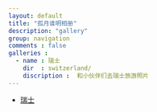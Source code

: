 ```yaml
---
layout: default
title: "孤月谁明相册"
description: "gallery"
group: navigation
comments : false
galleries :
  - name : 瑞士
    dir  : switzerland/
    discription :  和小伙伴们去瑞士旅游照片
---
```



* [瑞士](/gallery?q=switzerland)

